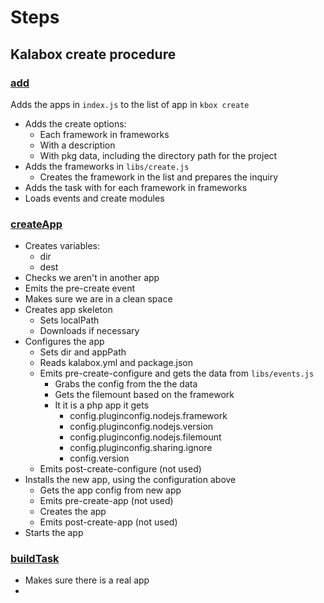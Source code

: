 # Steps

## Kalabox create procedure
### <u>add</u>
  Adds the apps in <code>index.js</code> to the list of app in <code>kbox create</code>
  - Adds the create options:
    - Each framework in frameworks
    - With a description
    - With pkg data, including the directory path for the project
  - Adds the frameworks in <code>libs/create.js</code>
    - Creates the framework in the list and prepares the inquiry
  - Adds the task with for each framework in frameworks
  - Loads events and create modules

### <u>createApp</u>
  - Creates variables:
    - dir
    - dest
  - Checks we aren't in another app
  - Emits the pre-create event
  - Makes sure we are in a clean space
  - Creates app skeleton
    - Sets localPath
    - Downloads if necessary
  - Configures the app
    - Sets dir and appPath
    - Reads kalabox.yml and package.json
    - Emits pre-create-configure and gets the data from <code>libs/events.js</code>
      - Grabs the config from the the data
      - Gets the filemount based on the framework
      - It it is a php app it gets
        - config.pluginconfig.nodejs.framework
        - config.pluginconfig.nodejs.version
        - config.pluginconfig.nodejs.filemount
        - config.pluginconfig.sharing.ignore
        - config.version
    - Emits post-create-configure (not used)
  - Installs the new app, using the configuration above
    - Gets the app config from new app
    - Emits pre-create-app (not used)
    - Creates the app
    - Emits post-create-app (not used)
  - Starts the app

### <u>buildTask</u>
  - Makes sure there is a real app
  - 
